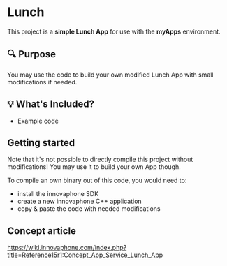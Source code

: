 # Lunch

This project is a **simple Lunch App** for use with the **myApps** environment.

## 🔍 Purpose

You may use the code to build your own modified Lunch App with small modifications if needed.

## 💡 What's Included?

- Example code 

## Getting started

Note that it's not possible to directly compile this project without modifications! You may use it to build your own App though.

To compile an own binary out of this code, you would need to:

- install the innovaphone SDK
- create a new innovaphone C++ application
- copy & paste the code with needed modifications 

## Concept article

https://wiki.innovaphone.com/index.php?title=Reference15r1:Concept_App_Service_Lunch_App

